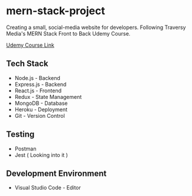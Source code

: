 # mern-stack-project
Creating a small, social-media website for developers.
Following Traversy Media's MERN Stack Front to Back Udemy Course.

[Udemy Course Link](https://www.udemy.com/mern-stack-front-to-back/)

## Tech Stack
- Node.js - Backend
- Express.js - Backend
- React.js - Frontend 
- Redux - State Management
- MongoDB - Database
- Heroku - Deployment
- Git - Version Control

## Testing
- Postman
- Jest ( Looking into it )

## Development Environment
- Visual Studio Code - Editor
